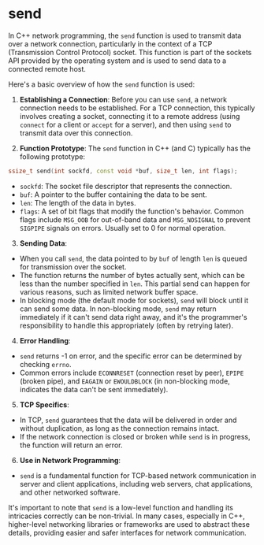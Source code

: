 # send
In C++ network programming, the `send` function is used to transmit data over a network connection, particularly in the context of a TCP (Transmission Control Protocol) socket. This function is part of the sockets API provided by the operating system and is used to send data to a connected remote host.

Here's a basic overview of how the `send` function is used:

1. **Establishing a Connection**: Before you can use `send`, a network connection needs to be established. For a TCP connection, this typically involves creating a socket, connecting it to a remote address (using `connect` for a client or `accept` for a server), and then using `send` to transmit data over this connection.

2. **Function Prototype**: The `send` function in C++ (and C) typically has the following prototype:
```cpp
ssize_t send(int sockfd, const void *buf, size_t len, int flags);
```

- `sockfd`: The socket file descriptor that represents the connection.
- `buf`: A pointer to the buffer containing the data to be sent.
- `len`: The length of the data in bytes.
- `flags`: A set of bit flags that modify the function's behavior. Common flags include `MSG_OOB` for out-of-band data and `MSG_NOSIGNAL` to prevent `SIGPIPE` signals on errors. Usually set to 0 for normal operation.

3. **Sending Data**:
- When you call `send`, the data pointed to by `buf` of length `len` is queued for transmission over the socket.
- The function returns the number of bytes actually sent, which can be less than the number specified in `len`. This partial send can happen for various reasons, such as limited network buffer space.
- In blocking mode (the default mode for sockets), `send` will block until it can send some data. In non-blocking mode, `send` may return immediately if it can't send data right away, and it's the programmer's responsibility to handle this appropriately (often by retrying later).

4. **Error Handling**:
- `send` returns -1 on error, and the specific error can be determined by checking `errno`.
- Common errors include `ECONNRESET` (connection reset by peer), `EPIPE` (broken pipe), and `EAGAIN` or `EWOULDBLOCK` (in non-blocking mode, indicates the data can't be sent immediately).

5. **TCP Specifics**:
- In TCP, `send` guarantees that the data will be delivered in order and without duplication, as long as the connection remains intact.
- If the network connection is closed or broken while `send` is in progress, the function will return an error.

6. **Use in Network Programming**:
- `send` is a fundamental function for TCP-based network communication in server and client applications, including web servers, chat applications, and other networked software.

It's important to note that `send` is a low-level function and handling its intricacies correctly can be non-trivial. In many cases, especially in C++, higher-level networking libraries or frameworks are used to abstract these details, providing easier and safer interfaces for network communication.